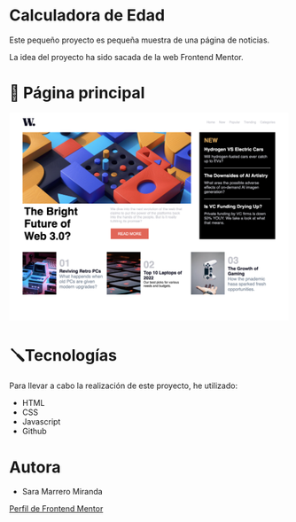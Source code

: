 # Calculadora de Edad
Este pequeño proyecto es pequeña muestra de una página de noticias.

La idea del proyecto ha sido sacada de la web Frontend Mentor.

# 📸 Página principal
![Imagen principal](./assets/images/imgIndex.png)

# 🪛Tecnologías
Para llevar a cabo la realización de este proyecto, he utilizado:
* HTML
* CSS
* Javascript
* Github

# Autora
* Sara Marrero Miranda

[Perfil de Frontend Mentor](https://www.frontendmentor.io/profile/SaraMarrero)
